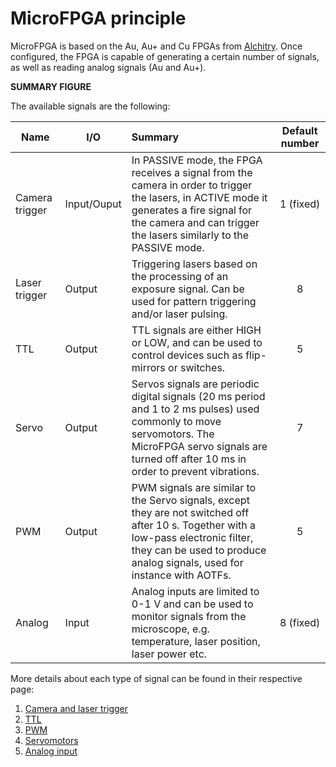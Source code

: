
# MicroFPGA principle

MicroFPGA is based on the Au, Au+ and Cu FPGAs from [Alchitry](https://alchitry.com/). Once configured, the FPGA is capable of generating a certain number of signals, as well as reading analog signals (Au and Au+). 

**SUMMARY FIGURE**

The available signals are the following:

| Name           | I/O         | Summary                                                      | Default number |
| -------------- | ----------- | :----------------------------------------------------------- | :------------: |
| Camera trigger | Input/Ouput | In PASSIVE mode, the FPGA receives a signal from the camera in order to trigger the lasers, in ACTIVE mode it generates a fire signal for the camera and can trigger the lasers similarly to the PASSIVE mode. |   1 (fixed)    |
| Laser trigger  | Output      | Triggering lasers based on the processing of an exposure signal. Can be used for pattern triggering and/or laser pulsing. |       8        |
| TTL            | Output      | TTL signals are either HIGH or LOW, and can be used to control devices such as flip-mirrors or switches. |       5        |
| Servo          | Output      | Servos signals are periodic digital signals (20 ms period and 1 to 2 ms pulses) used commonly to move servomotors. The MicroFPGA servo signals are turned off after 10 ms in order to prevent vibrations. |       7        |
| PWM            | Output      | PWM signals are similar to the Servo signals, except they are not switched off after 10 s. Together with a low-pass electronic filter, they can be used to produce analog signals, used for instance with AOTFs. |       5        |
| Analog         | Input       | Analog inputs are limited to 0-1 V and can be used to monitor signals from the microscope, e.g. temperature, laser position, laser power etc. |   8 (fixed)    |


More details about each type of signal can be found in their respective page:

1. [Camera and laser trigger](principle_trigger.md)
2. [TTL](principle_ttl.md)
3. [PWM](principle_pwm.md)
4. [Servomotors](principle_servo.md)
5. [Analog input](principle_ai.md)